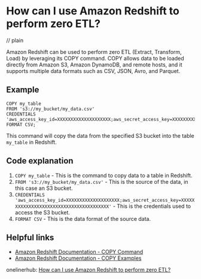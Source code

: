 # How can I use Amazon Redshift to perform zero ETL?
// plain

Amazon Redshift can be used to perform zero ETL (Extract, Transform, Load) by leveraging its COPY command. COPY allows data to be loaded directly from Amazon S3, Amazon DynamoDB, and remote hosts, and it supports multiple data formats such as CSV, JSON, Avro, and Parquet.

## Example


```
COPY my_table
FROM 's3://my_bucket/my_data.csv'
CREDENTIALS 'aws_access_key_id=XXXXXXXXXXXXXXXXXXXX;aws_secret_access_key=XXXXXXXXXXXXXXXXXXXXXXXXXXXXXXXXXXXXXXXX'
FORMAT CSV;
```

This command will copy the data from the specified S3 bucket into the table `my_table` in Redshift.

## Code explanation

1. `COPY my_table` - This is the command to copy data to a table in Redshift.
2. `FROM 's3://my_bucket/my_data.csv'` - This is the source of the data, in this case an S3 bucket.
3. `CREDENTIALS 'aws_access_key_id=XXXXXXXXXXXXXXXXXXXX;aws_secret_access_key=XXXXXXXXXXXXXXXXXXXXXXXXXXXXXXXXXXXXXXXX'` - This is the credentials used to access the S3 bucket.
4. `FORMAT CSV` - This is the data format of the source data.

## Helpful links
- [Amazon Redshift Documentation - COPY Command](https://docs.aws.amazon.com/redshift/latest/dg/r_COPY.html)
- [Amazon Redshift Documentation - COPY Examples](https://docs.aws.amazon.com/redshift/latest/dg/r_COPY_examples.html)

onelinerhub: [How can I use Amazon Redshift to perform zero ETL?](https://onelinerhub.com/amazon-redshift/how-can-i-use-amazon-redshift-to-perform-zero-etl)